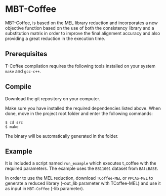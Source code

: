 # MBT-Coffee
MBT-Coffee, is based on the MEL library reduction and incorporates a new objective function based on the use of both the consistency library and a substitution matrix in order to improve the final alignment accuracy and also providing a great reduction in the execution time.

Prerequisites
--------------
T-Coffee compilation requires the following tools installed on your system ``make`` and ``gcc-c++``. 


Compile 
--------
Download the git repository on your computer.
    
Make sure you have installed the required dependencies listed above. 
When done, move in the project root folder and enter the following commands:     
    
    $ cd src
    $ make
    

The binary will be automatically generated in the folder.


Example
--------

It is included a script named ``run_example`` which executes t_coffee with the required parameters.
The example uses the ``BB11001`` dataset from ``BAliBASE``.

In order to use the MEL reduction, download ``TCoffee-MEL`` or ``PPCAS-MEL`` to generate a reduced library (-out_lib parameter with TCoffee-MEL) and use it as input in ``MBT-Coffee`` (-lib parameter).

